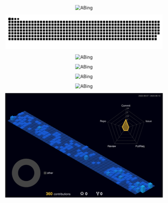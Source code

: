 <!-- https://github.com/DenverCoder1/readme-typing-svg 打字特效 -->
<p align="center">
  <img
    alt="ABing"
    src="https://readme-typing-svg.demolab.com?font=Fira+Code&pause=1000&color=FFC83D&center=true&vCenter=true&width=435&lines=Hey%2CI'm+ABing.;%F0%9F%91%8FNice+to+see+you!"
  />
</p>

<!-- https://github.com/Platane/snk 贪吃蛇 -->
<p align="center">
  <picture>
    <source media="(prefers-color-scheme: dark)" srcset="./profile-snake-contrib/github-contribution-grid-snake-dark.svg" />
    <source media="(prefers-color-scheme: light)" srcset="./profile-snake-contrib/github-contribution-grid-snake.svg" />
    <img alt="ABing" src="./profile-snake-contrib/github-contribution-grid-snake.svg" />
  </picture>
</p>

<!-- https://github.com/lowlighter/metrics 信息统计 -->
<p align="center">
  <img
    alt="ABing"
    src="https://metrics.lecoq.io/AAABingBing?template=classic&isocalendar=1&habits=1&base=header%2C%20activity%2C%20community%2C%20repositories%2C%20metadata&base.indepth=false&base.hireable=false&base.skip=false&isocalendar=false&isocalendar.duration=full-year&habits=false&habits.from=200&habits.days=14&habits.facts=true&habits.charts=false&habits.charts.type=classic&habits.trim=false&habits.languages.limit=8&habits.languages.threshold=0%25&config.timezone=Asia%2FShanghai"
  />
</p>

<!-- https://github.com/anuraghazra/github-readme-stats 统计卡片 -->
<!-- <p align="center">
  <img
    alt="ABing"
    src="https://github-readme-stats.vercel.app/api?username=AAABingBing&rank_icon=github&hide_title=true&hide_border=true&show_icons=trueline_height=21&text_color=000&icon_color=000&bg_color=0,ea6161,ffc64d,fffc4d,52fa5a&theme=graywhite"
  />
</p> -->

<!-- https://github.com/DenverCoder1/github-readme-streak-stats 连续提交代码天数记录 -->
<p align="center">
  <img alt="ABing" src="https://streak-stats.demolab.com/?user=AAABingBing&theme=merko" />
</p>

<!-- https://github.com/ryo-ma/github-profile-trophy 资料奖杯 -->
<p align="center">
  <img alt="ABing" src="https://github-profile-trophy.vercel.app/?username=AAABingBing&row=1&column=4&theme=juicyfresh&rank=-?&margin-w=20" />
</p>

<!-- https://github.com/Ashutosh00710/github-readme-activity-graph 活动统计图 -->
<p align="center">
  <img alt="ABing" src="https://github-readme-activity-graph.vercel.app/graph?username=AAABingBing&theme=react-dark" />
</p>

<!-- https://github.com/yoshi389111/github-profile-3d-contrib 3D贡献图 -->
<p align="center">
  <img alt="ABing" src="./profile-3d-contrib/profile-night-view.svg" />
</p>
